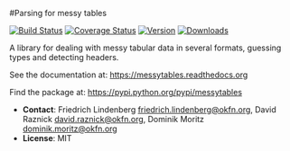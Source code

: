 #Parsing for messy tables

[![Build Status](https://travis-ci.org/okfn/messytables.png?branch=master)](https://travis-ci.org/okfn/messytables)
[![Coverage Status](https://coveralls.io/repos/okfn/messytables/badge.png?branch=master)](https://coveralls.io/r/okfn/messytables?branch=master)
[![Version](https://pypip.in/v/messytables/badge.png)](https://crate.io/packages/messytables/)
[![Downloads](https://pypip.in/d/messytables/badge.png)](https://crate.io/packages/messytables/)

A library for dealing with messy tabular data in several formats, guessing types and detecting headers.

See the documentation at: https://messytables.readthedocs.org

Find the package at: https://pypi.python.org/pypi/messytables

* **Contact**: Friedrich Lindenberg <friedrich.lindenberg@okfn.org>, David Raznick
  <david.raznick@okfn.org>, Dominik Moritz <dominik.moritz@okfn.org>
* **License**: MIT
